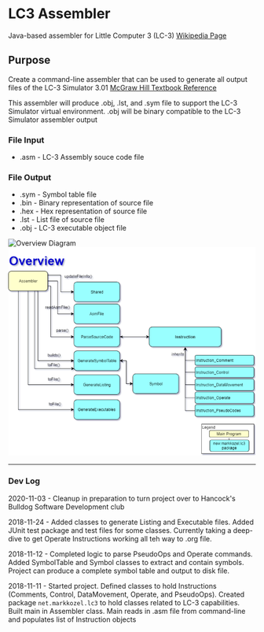 # LC3 Assembler
Java-based assembler for Little Computer 3 (LC-3) [Wikipedia Page](https://en.wikipedia.org/wiki/LC-3)

## Purpose
Create a command-line assembler that can be used to generate all output files of the LC-3 Simulator 3.01 [McGraw Hill Textbook Reference](http://highered.mheducation.com/sites/0072467509/index.html)

This assembler will produce .obj, .lst, and .sym file to support the LC-3 Simulator virtual environment. .obj will be binary compatible to the LC-3 Simulator assembler output

### File Input
* .asm - LC-3 Assembly souce code file
### File Output
* .sym - Symbol table file
* .bin - Binary representation of source file
* .hex - Hex representation of source file
* .lst - List file of source file
* .obj - LC-3 executable object file

![Overview Diagram]( https://gitlab.com/MarkKozel/LC3_Assembler/blob/master/design/01_Overview.png "Overview")
![Overview Diagram]( 01_Overview.png "Overview")

---
### Dev Log

2020-11-03 - Cleanup in preparation to turn project over to Hancock's Bulldog Software Development club

2018-11-24 - Added classes to generate Listing and Executable files. Added JUnit test package and test files for some classes. Currently taking a deep-dive to get Operate Instructions working all teh way to .org file.

2018-11-12 - Completed logic to parse PseudoOps and Operate commands. Added SymbolTable and Symbol classes to extract and contain symbols. Project can produce a complete symbol table and output to disk file.

2018-11-11 - Started project. Defined classes to hold Instructions (Comments, Control, DataMovement, Operate, and PseudoOps). Created package `net.markkozel.lc3` to hold classes related to LC-3 capabilities. Built main in Assembler class. Main reads in .asm file from command-line and populates list of Instruction objects
